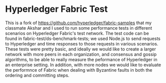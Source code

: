 [//]: # (SPDX-License-Identifier: CC-BY-4.0)

# Hyperledger Fabric Test

This is a fork of https://github.com/hyperledger/fabric-samples that my classmate Akshar and I used to run some performance tests in different scenarios on Hyperledger Fabric's test network. The test code can be found in fabric-test/ds-benchmark-tests; we used Node.js to send requests to Hyperledger and time responses to those requests in various scenarios. These tests were pretty basic, and ideally we would like to create a larger network with more peers in each organization, and consensus and gossip algorithms, to be able to really measure the peformance of Hyperledger in an enterprise setting. In addition, with more nodes we would like to evaluate the performnce of Fabric when dealing with Byzantine faults in both the ordering and committing steps.
